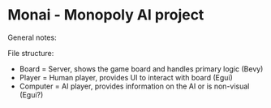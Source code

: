 # Monai - Monopoly AI project

General notes:

File structure:
- Board = Server, shows the game board and handles primary logic (Bevy)
- Player = Human player, provides UI to interact with board (Egui)
- Computer = AI player, provides information on the AI or is non-visual (Egui?)
